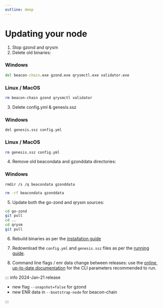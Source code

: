 ```yaml
---
outline: deep
---
```


# Updating your node

1. Stop gzond and qrysm
2. Delete old binaries:

### Windows

``` cmd
del beacon-chain.exe gzond.exe qrysmctl.exe validator.exe
```

### Linux / MacOS

``` bash
rm beacon-chain gzond qrysmctl validator
```

3. Delete config.yml & genesis.ssz

### Windows

``` cmd.exe
del genesis.ssz config.yml
```

### Linux / MacOS

``` bash
rm genesis.ssz config.yml
```

4. Remove old beacondata and gzonddata directories:

### Windows

``` cmd.exe
rmdir /s /q beacondata gzonddata
```

``` bash
rm -rf beacondata gzonddata
```

5. Update both the go-zond and qrysm sources:

``` bash
cd go-zond
git pull
cd ..
cd qrysm
git pull
```

6. Rebuild binaries as per the [installation guide](/beta-testnet/install)

7. Redownload the `config.yml` and `genesis.ssz` files as per the [running guide](/beta-testnet/running.html).

8. Command line flags / enr data change between releases: use the [online, up-to-date documentation](/beta-testnet/running.html) for the CLI parameters recommended to run.

::: info 2024-Jan-21 release

- new flag `--snapshot=false` for gzond
- new ENR data in `--bootstrap-node` for beacon-chain

:::
